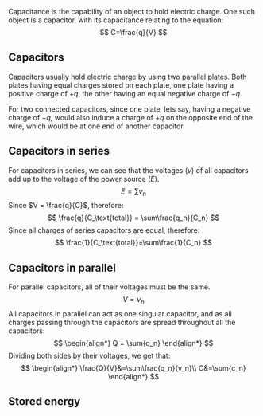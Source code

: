 Capacitance is the capability of an object to hold electric charge. One such object is a capacitor, with its capacitance relating to the equation:
$$
C=\frac{q}{V}
$$
## Capacitors
Capacitors usually hold electric charge by using two parallel plates. Both plates having equal charges stored on each plate, one plate having a positive charge of $+q$, the other having an equal negative charge of $-q$. 

For two connected capacitors, since one plate, lets say, having a negative charge of $-q$, would also induce a charge of $+q$ on the opposite end of the wire, which would be at one end of another capacitor. 
## Capacitors in series 
For capacitors in series, we can see that the voltages ($v$) of all capacitors add up to the voltage of the power source ($E$).
$$
E = \sum v_n
$$
Since $V = \frac{q}{C}$, therefore:
$$
\frac{q}{C_\text{total}} = \sum\frac{q_n}{C_n}
$$
Since all charges of series capacitors are equal, therefore:
$$
\frac{1}{C_\text{total}}=\sum\frac{1}{C_n}
$$
## Capacitors in parallel
For parallel capacitors, all of their voltages must be the same. 
$$
V = v_n 
$$
All capacitors in parallel can act as one singular capacitor, and as all charges passing through the capacitors are spread throughout all the capacitors:
$$
\begin{align*}
Q = \sum{q_n}
\end{align*}
$$
Dividing both sides by their voltages, we get that:
$$
\begin{align*}
\frac{Q}{V}&=\sum\frac{q_n}{v_n}\\
C&=\sum{c_n}
\end{align*}
$$
## Stored energy